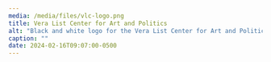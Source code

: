 ```yaml
---
media: /media/files/vlc-logo.png
title: Vera List Center for Art and Politics
alt: "Black and white logo for the Vera List Center for Art and Politics "
caption: ""
date: 2024-02-16T09:07:00-0500
---
```


